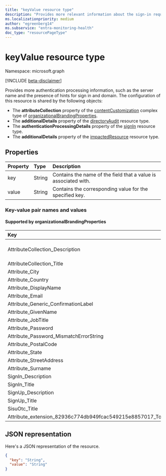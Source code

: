 ```yaml
---
title: "keyValue resource type"
description: "Provides more relevant information about the sign-in request"
ms.localizationpriority: medium
author: "egreenberg14"
ms.subservice: "entra-monitoring-health"
doc_type: "resourcePageType"
---
```


# keyValue resource type

Namespace: microsoft.graph

[!INCLUDE [beta-disclaimer](../../includes/beta-disclaimer.md)]

Provides more authentication processing information, such as the server name and the presence of hints for sign in and domain.
The configuration of this resource is shared by the following objects:
+ The **attributeCollection** property of the [contentCustomization](contentcustomization.md) complex type of [organizationalBrandingProperties](organizationalbrandingproperties.md).
+ The **additionalDetails** property of the [directoryAudit](directoryaudit.md) resource type.
+ The **authenticationProcessingDetails** property of the [signIn](signin.md) resource type.
+ The **additionalDetails** property of the [impactedResource](impactedresource.md) resource type.

## Properties

| Property     | Type        | Description |
|:-------------|:------------|:------------|
|key|String|Contains the name of the field that a value is associated with. <!--When a sign in or domain hint is included in the sign-in request, corresponding fields are included as key-value pairs. Possible keys: `Login hint present`, `Domain hint present`.-->|
|value|String|Contains the corresponding value for the specified key. <!--The value is `true` if a sign in hint was included in the sign-in request; otherwise `false`. The value is `true` if a domain hint was included in the sign-in request; otherwise `false`.-->|

### Key-value pair names and values

#### Supported by organizationalBrandingProperties

| Key | Possible value |
|:-|:-|
| AttributeCollection_Description |  We just need a little more information to set up your account. |
| AttributeCollection_Title | Add details |
| Attribute_City |  City |
| Attribute_Country | Country/Region |
| Attribute_DisplayName | Display Name |
| Attribute_Email | Email Address |
| Attribute_Generic_ConfirmationLabel |  Reenter |
| Attribute_GivenName | Given Name |
| Attribute_JobTitle |  Job Title |
| Attribute_Password | Password |
| Attribute_Password_MismatchErrorString | Passwords don't match. |
| Attribute_PostalCode | Postal Code |
| Attribute_State | State/Province |
| Attribute_StreetAddress | Street Address |
| Attribute_Surname | Surname |
| SignIn_Description | Sign in to access |
| SignIn_Title | Sign in |
| SignUp_Description | Sign up to access |
| SignUp_Title | Create account |
| SisuOtc_Title | Enter code |
| Attribute_extension_82936c774db949fcac549215e8857017_Total_Job_Experience_Years | Total_Job_Experience_Years |


## JSON representation

Here's a JSON representation of the resource.

<!-- {
  "blockType": "resource",
  "optionalProperties": [

  ],
  "@odata.type": "microsoft.graph.keyValue",
  "baseType": null
}-->

```json
{
  "key": "String",
  "value": "String"
}
```

<!-- uuid: 16cd6b66-4b1a-43a1-adaf-3a886856ed98
2019-02-04 14:57:30 UTC -->
<!-- {
  "type": "#page.annotation",
  "description": "keyValue resource",
  "keywords": "",
  "section": "documentation",
  "tocPath": "",
  "suppressions": []
}
-->


